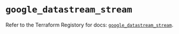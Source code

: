 # `google_datastream_stream`

Refer to the Terraform Registory for docs: [`google_datastream_stream`](https://registry.terraform.io/providers/hashicorp/google/5.4.0/docs/resources/datastream_stream).
